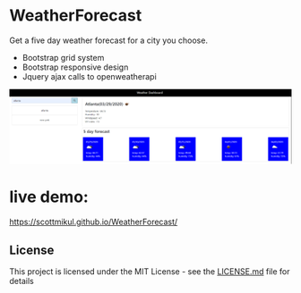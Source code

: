 # WeatherForecast
Get a five day weather forecast for a city you choose.
* Bootstrap grid system
* Bootstrap responsive design
* Jquery ajax calls to openweatherapi

![Weather App](./WeatherDashBoard.png)

# live demo:
 https://scottmikul.github.io/WeatherForecast/

 ## License
This project is licensed under the MIT License - see the [LICENSE.md](LICENSE.md) file for details



